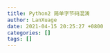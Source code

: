 ```yaml
---
title: Python2 简单字节码混淆
author: LanXuage
date: 2021-04-15 20:25:27 +0800
categories: []
tags: []
---
```

